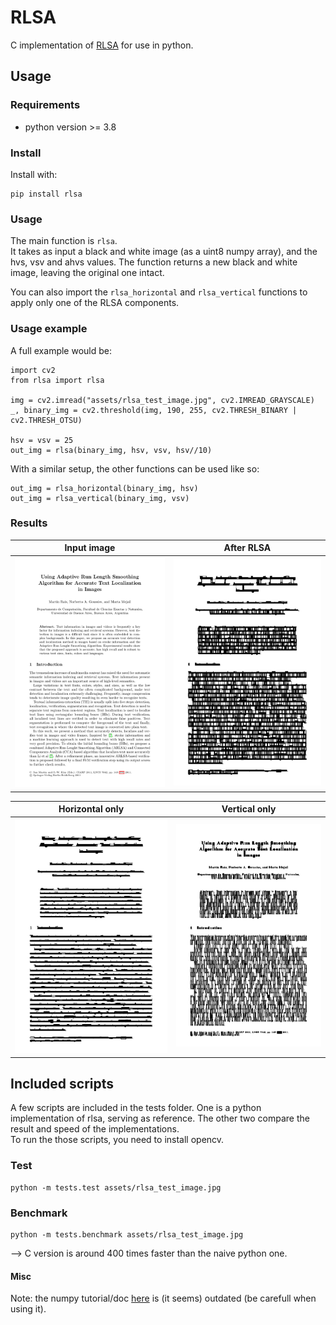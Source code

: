 # RLSA
C implementation of [RLSA](https://users.iit.demokritos.gr/~bgat/RLSA_values.pdf) for use in python.

## Usage
### Requirements
- python version >= 3.8

### Install
Install with:
```
pip install rlsa
```

### Usage
The main function is `rlsa`.\
It takes as input a black and white image (as a uint8 numpy array), and the hvs, vsv and ahvs values.
The function returns a new black and white image, leaving the original one intact.

You can also import the `rlsa_horizontal` and `rlsa_vertical` functions to apply only one of the RLSA components.

### Usage example
A full example would be:
```
import cv2
from rlsa import rlsa

img = cv2.imread("assets/rlsa_test_image.jpg", cv2.IMREAD_GRAYSCALE)
_, binary_img = cv2.threshold(img, 190, 255, cv2.THRESH_BINARY | cv2.THRESH_OTSU)

hsv = vsv = 25
out_img = rlsa(binary_img, hsv, vsv, hsv//10)
```

With a similar setup, the other functions can be used like so:
```
out_img = rlsa_horizontal(binary_img, hsv)
out_img = rlsa_vertical(binary_img, vsv)
```

### Results
| Input image | After RLSA |
|    :---:      |     :---:     |
| ![Input](/assets/rlsa_test_image.jpg?raw "Output sample") | ![Output](/assets/rlsa_out.jpg?raw "Output sample") |

| Horizontal only | Vertical only |
|    :---:      |     :---:     |
| ![Horizontal](/assets/rlsa_out_hor_only.jpg?raw "Horizontal output sample") | ![Vertical](/assets/rlsa_out_vert_only.jpg?raw "Vertical output sample") |


## Included scripts

A few scripts are included in the tests folder. One is a python implementation of rlsa, serving as reference. The other two compare the result and speed of the implementations.\
To run the those scripts, you need to install opencv.

### Test
```
python -m tests.test assets/rlsa_test_image.jpg
```

### Benchmark
```
python -m tests.benchmark assets/rlsa_test_image.jpg
```
--> C version is around 400 times faster than the naive python one.



#### Misc
Note: the numpy tutorial/doc [here](https://numpy.org/doc/stable/user/c-info.how-to-extend.html) is (it seems) outdated (be carefull when using it).
